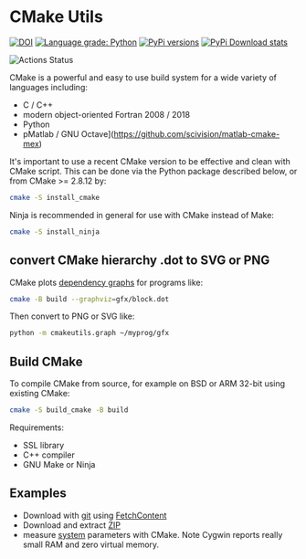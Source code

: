# CMake Utils

[![DOI](https://zenodo.org/badge/DOI/10.5281/zenodo.1488084.svg)](https://doi.org/10.5281/zenodo.1488084)
[![Language grade: Python](https://img.shields.io/lgtm/grade/python/g/scivision/cmakeutils.svg?logo=lgtm&logoWidth=18)](https://lgtm.com/projects/g/scivision/cmakeutils/context:python)
[![PyPi versions](https://img.shields.io/pypi/pyversions/cmakeutils.svg)](https://pypi.python.org/pypi/cmakeutils)
[![PyPi Download stats](http://pepy.tech/badge/cmakeutils)](http://pepy.tech/project/cmakeutils)

![Actions Status](https://github.com/scivision/cmakeutils/workflows/ci/badge.svg)

CMake is a powerful and easy to use build system for a wide variety of languages including:

* C / C++
* modern object-oriented Fortran 2008 / 2018
* Python
* pMatlab / GNU Octave](https://github.com/scivision/matlab-cmake-mex)

It's important to use a recent CMake version to be effective and clean with CMake script.
This can be done via the Python package described below, or from CMake >= 2.8.12 by:

```sh
cmake -S install_cmake
```

Ninja is recommended in general for use with CMake instead of Make:

```sh
cmake -S install_ninja
```


## convert CMake hierarchy .dot to SVG or PNG

CMake plots
[dependency graphs](https://www.scivision.dev/fortran-dependency-graph)
for programs like:

```sh
cmake -B build --graphviz=gfx/block.dot
```

Then convert to PNG or SVG like:

```sh
python -m cmakeutils.graph ~/myprog/gfx
```

## Build CMake

To compile CMake from source, for example on BSD or ARM 32-bit using existing CMake:

```sh
cmake -S build_cmake -B build
```

Requirements:

* SSL library
* C++ compiler
* GNU Make or Ninja

## Examples

* Download with [git](./fetchgit) using [FetchContent](https://cmake.org/cmake/help/latest/module/FetchContent.html)
* Download and extract [ZIP](./zip)
* measure [system](./system) parameters with CMake. Note Cygwin reports really small RAM and zero virtual memory.
